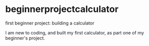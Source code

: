 # beginnerprojectcalculator
first beginner project: building a calculator

I am new to coding, and built my first calculator, as part one of my beginner's project. 
